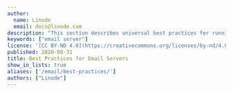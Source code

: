 ```yaml
---
author:
  name: Linode
  email: docs@linode.com
description: "This section describes universal best practices for running a mail server and breaks down what the components of a mail server are."
keywords: ["email server"]
license: '[CC BY-ND 4.0](https://creativecommons.org/licenses/by-nd/4.0)'
published: 2020-08-31
title: Best Practices for Email Servers
show_in_lists: true
aliases: ['/email/best-practices/']
authors: ["Linode"]
---
```


